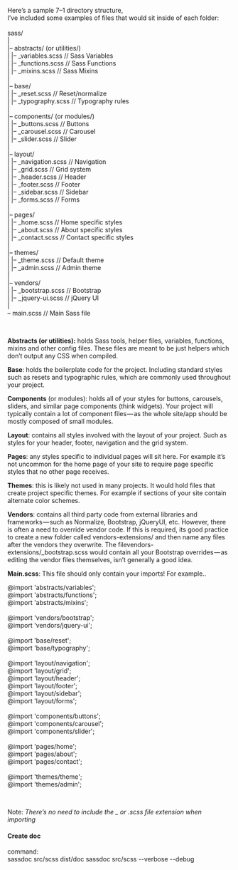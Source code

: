 Here’s a sample 7–1 directory structure,<br>
I’ve included some examples of files that would sit inside of each folder:
<br> <br>
sass/     <br>
|<br>
|– abstracts/ (or utilities/)<br>
|   |– _variables.scss    // Sass Variables<br>
|   |– _functions.scss    // Sass Functions<br>
|   |– _mixins.scss       // Sass Mixins<br>
|           <br>
|– base/<br>
|   |– _reset.scss        // Reset/normalize<br>
|   |– _typography.scss   // Typography rules<br>
|              <br>
|– components/ (or modules/)<br>
|   |– _buttons.scss      // Buttons<br>
|   |– _carousel.scss     // Carousel<br>
|   |– _slider.scss       // Slider<br>
|            <br>
|– layout/  <br>
|   |– _navigation.scss   // Navigation<br>
|   |– _grid.scss         // Grid system<br>
|   |– _header.scss       // Header<br>
|   |– _footer.scss       // Footer<br>
|   |– _sidebar.scss      // Sidebar<br>
|   |– _forms.scss        // Forms<br>
|                                <br>
|– pages/                                    <br>
|   |– _home.scss         // Home specific styles<br>
|   |– _about.scss        // About specific styles<br>
|   |– _contact.scss      // Contact specific styles<br>
|                                                         <br>
|– themes/                                                <br>
|   |– _theme.scss        // Default theme<br>
|   |– _admin.scss        // Admin theme<br>
|                                       <br>
|– vendors/                             <br>
|   |– _bootstrap.scss    // Bootstrap  <br>
|   |– _jquery-ui.scss    // jQuery UI  <br>
|                                       <br>
– main.scss              // Main Sass file<br>
<!-- Description --><br>
**Abstracts (or utilities):** holds Sass tools, helper files, variables, functions, mixins and other config files. These files are meant to be just helpers which don’t output any CSS when compiled.

**Base**: holds the boilerplate code for the project. Including standard styles such as resets and typographic rules, which are commonly used throughout your project.

**Components** (or modules): holds all of your styles for buttons, carousels, sliders, and similar page components (think widgets). Your project will typically contain a lot of component files — as the whole site/app should be mostly composed of small modules.

**Layout**: contains all styles involved with the layout of your project. Such as styles for your header, footer, navigation and the grid system.

**Pages**: any styles specific to individual pages will sit here. For example it’s not uncommon for the home page of your site to require page specific styles that no other page receives.

**Themes**: this is likely not used in many projects. It would hold files that create project specific themes. For example if sections of your site contain alternate color schemes.

**Vendors**: contains all third party code from external libraries and frameworks — such as Normalize, Bootstrap, jQueryUI, etc. However, there is often a need to override vendor code. If this is required, its good practice to create a new folder called vendors-extensions/ and then name any files after the vendors they overwrite. The filevendors-extensions/_bootstrap.scss would contain all your Bootstrap overrides — as editing the vendor files themselves, isn’t generally a good idea.

**Main.scss**: This file should only contain your imports! For example..

<p>
@import 'abstracts/variables';<br>
@import 'abstracts/functions';<br>
@import 'abstracts/mixins';  <br>
                             <br>
@import 'vendors/bootstrap';<br>
@import 'vendors/jquery-ui';<br>
                            <br>
@import 'base/reset';       <br>
@import 'base/typography';  <br>
                           <br>
@import 'layout/navigation';<br>
@import 'layout/grid';      <br>
@import 'layout/header';    <br>
@import 'layout/footer';    <br>
@import 'layout/sidebar';   <br>
@import 'layout/forms';     <br>
                            <br>
@import 'components/buttons';<br>
@import 'components/carousel';<br>
@import 'components/slider';  <br>
                             <br>
@import 'pages/home';        <br>
@import 'pages/about';       <br>
@import 'pages/contact';     <br>
                             <br>
@import 'themes/theme';      <br>
@import 'themes/admin';      <br>
</p>                         <br>

Note: _There’s no need to include the _ or .scss file extension when importing_

<h4>Create doc</h4>
<p>command: <br>
sassdoc src/scss dist/doc
sassdoc src/scss --verbose --debug
</p>

